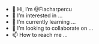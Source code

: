 - 👋 Hi, I’m @Fiacharpercu
- 👀 I’m interested in ...
- 🌱 I’m currently learning ...
- 💞️ I’m looking to collaborate on ...
- 📫 How to reach me ...

<!---
Fiacharpercu/Fiacharpercu is a ✨ special ✨ repository because its `README.md` (this file) appears on your GitHub profile.
You can click the Preview link to take a look at your changes.
--->

